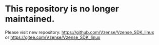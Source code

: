 # This repository is no longer maintained. 
Please visit new repository:
https://github.com/Vzense/Vzense_SDK_linux or 
https://gitee.com/Vzense/Vzense_SDK_linux
